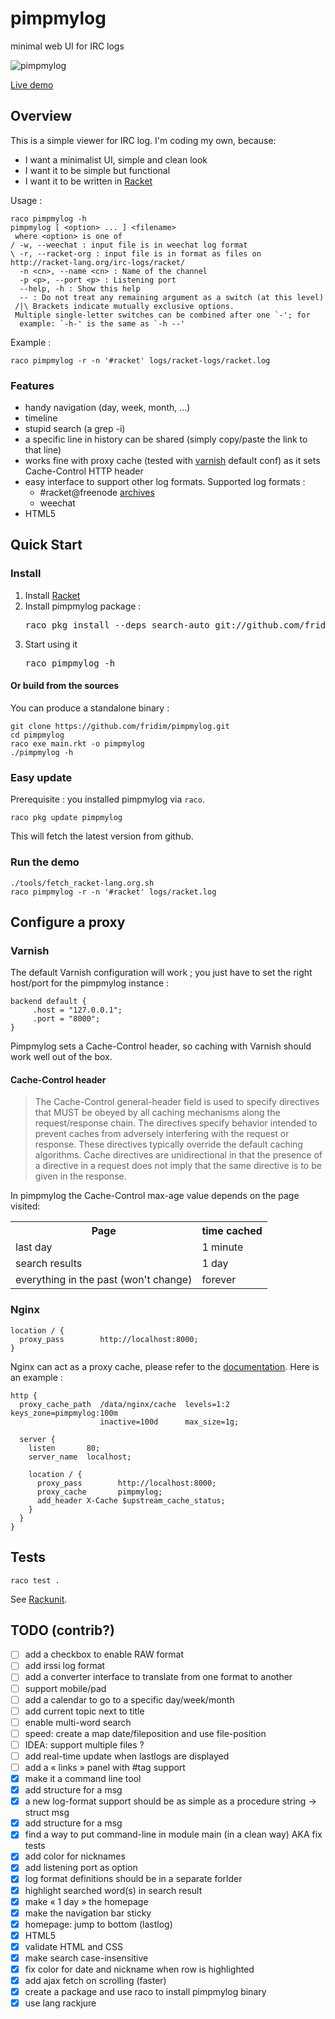 pimpmylog
==========

minimal web UI for IRC logs

![pimpmylog](http://i.imgur.com/2TZqtE7.png)

[Live demo](http://logs.onfi.re/racket/)

Overview
--------

This is a simple viewer for IRC log. I'm coding my own, because:

* I want a minimalist UI, simple and clean look
* I want it to be simple but functional
* I want it to be written in [Racket](http://racket-lang.org)

Usage :

    raco pimpmylog -h
    pimpmylog [ <option> ... ] <filename>
     where <option> is one of
    / -w, --weechat : input file is in weechat log format
    \ -r, --racket-org : input file is in format as files on http://racket-lang.org/irc-logs/racket/
      -n <cn>, --name <cn> : Name of the channel
      -p <p>, --port <p> : Listening port
      --help, -h : Show this help
      -- : Do not treat any remaining argument as a switch (at this level)
     /|\ Brackets indicate mutually exclusive options.
     Multiple single-letter switches can be combined after one `-'; for
      example: `-h-' is the same as `-h --'

Example :

    raco pimpmylog -r -n '#racket' logs/racket-logs/racket.log

### Features

* handy navigation (day, week, month, ...)
* timeline
* stupid search (a grep -i)
* a specific line in history can be shared (simply copy/paste the link to that line)
* works fine with proxy cache (tested with [varnish](https://www.varnish-cache.org/) default conf) as it sets Cache-Control HTTP header
* easy interface to support other log formats. Supported log formats :
  * #racket@freenode [archives](http://racket-lang.org/irc-logs/racket/)
  * weechat
* HTML5

Quick Start
-----------
### Install
1. Install [Racket](http://racket-lang.org)
2. Install pimpmylog package :
   <pre>raco pkg install --deps search-auto git://github.com/fridim/pimpmylog</pre>
3. Start using it
   <pre>raco pimpmylog -h</pre>

#### Or build from the sources
You can produce a standalone binary :

    git clone https://github.com/fridim/pimpmylog.git
    cd pimpmylog
    raco exe main.rkt -o pimpmylog
    ./pimpmylog -h

### Easy update
Prerequisite : you installed pimpmylog via <code>raco</code>.

    raco pkg update pimpmylog

This will fetch the latest version from github.

### Run the demo

    ./tools/fetch_racket-lang.org.sh
    raco pimpmylog -r -n '#racket' logs/racket.log

## Configure a proxy

### Varnish

The default Varnish configuration will work ; you just have to set the right host/port for the pimpmylog instance :

    backend default {
         .host = "127.0.0.1";
         .port = "8000";
    }

Pimpmylog sets a Cache-Control header, so caching with Varnish should work well out of the box.

#### Cache-Control header

> The Cache-Control general-header field is used to specify directives that MUST be obeyed by all caching mechanisms along the request/response chain. The directives specify behavior intended to prevent caches from adversely interfering with the request or response. These directives typically override the default caching algorithms. Cache directives are unidirectional in that the presence of a directive in a request does not imply that the same directive is to be given in the response.

In pimpmylog the Cache-Control max-age value depends on the page visited:

<table>
<tr><th>Page</th><th>time cached</th></tr>
<tr><td>last day</td><td>1 minute</td></tr>
<tr><td>search results</td><td>1 day</td></tr>
<tr><td>everything in the past (won't change)</td><td>forever</td></tr>
</table>

### Nginx

    location / {
      proxy_pass        http://localhost:8000;
    }

Nginx can act as a proxy cache, please refer to the [documentation](http://wiki.nginx.org/HttpProxyModule). Here is an example :

    http {
      proxy_cache_path  /data/nginx/cache  levels=1:2   keys_zone=pimpmylog:100m
                        inactive=100d      max_size=1g;

      server {
        listen       80;
        server_name  localhost;

        location / {
          proxy_pass        http://localhost:8000;
          proxy_cache       pimpmylog;
          add_header X-Cache $upstream_cache_status;
        }
      }
    }

Tests
-----

    raco test .

See [Rackunit](http://docs.racket-lang.org/rackunit/).

TODO (contrib?)
---------------

- [ ] add a checkbox to enable RAW format
- [ ] add irssi log format
- [ ] add a converter interface to translate from one format to another
- [ ] support mobile/pad
- [ ] add a calendar to go to a specific day/week/month
- [ ] add current topic next to title
- [ ] enable multi-word search
- [ ] speed: create a map date/fileposition and use file-position
- [ ] IDEA: support multiple files ?
- [ ] add real-time update when lastlogs are displayed
- [ ] add a « links » panel with #tag support
- [x] make it a command line tool
- [x] add structure for a msg
- [x] a new log-format support should be as simple as a procedure string -> struct msg
- [x] add structure for a msg
- [x] find a way to put command-line in module main (in a clean way) AKA fix tests
- [x] add color for nicknames
- [x] add listening port as option
- [x] log format definitions should be in a separate forlder
- [x] highlight searched word(s) in search result
- [x] make « 1 day » the homepage
- [x] make the navigation bar sticky
- [x] homepage: jump to bottom (lastlog)
- [x] HTML5
- [x] validate HTML and CSS
- [x] make search case-insensitive
- [x] fix color for date and nickname when row is highlighted
- [x] add ajax fetch on scrolling (faster)
- [x] create a package and use raco to install pimpmylog binary
- [x] use lang rackjure
